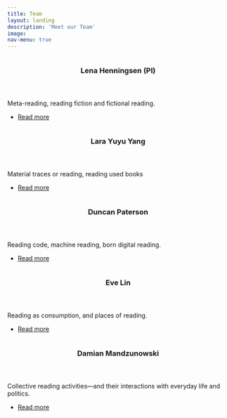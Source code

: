 ```yaml
---
title: Team
layout: landing
description: 'Meet our Team'
image:
nav-menu: true
---
```


<!-- One -->
<section id="one" class="spotlights">
	<section>
		<a href="team/lena.html" class="image">
			<img src="{% link /assets/images/LenaHenningsen.JPG %}" alt="" data-position="25% 25%" />
		</a>
		<div class="content">
			<div class="inner">
				<header class="major">
					<h3>Lena Henningsen (PI)</h3>
				</header>
				<p>Meta-reading, reading fiction and fictional reading.</p>
				<ul class="actions">
					<li><a href="team/lena.html" class="button">Read more</a></li>
				</ul>
			</div>
		</div>
	</section>
	<section>
		<a href="team/lara.html" class="image">
			<img src="{% link /assets/images/LaraYuyuYang.jpg %}" alt="" data-position="25% 25%" />
		</a>
		<div class="content">
			<div class="inner">
				<header class="major">
					<h3>Lara Yuyu Yang</h3>
				</header>
				<p>Material traces or reading, reading used books</p>
				<ul class="actions">
					<li><a href="team/lara.html" class="button">Read more</a></li>
				</ul>
			</div>
		</div>
	</section>
	<section>
		<a href="team/duncan.html" class="image">
			<img src="{% link /assets/images/Paterson.jpeg %}" alt="" data-position="top center" />
		</a>
		<div class="content">
			<div class="inner">
				<header class="major">
					<h3>Duncan Paterson</h3>
				</header>
				<p>Reading code, machine reading, born digital reading. </p>
				<ul class="actions">
					<li><a href="team/duncan.html" class="button">Read more</a></li>
				</ul>
			</div>
		</div>
	</section>
	<section>
		<a href="team/eve.html" class="image">
			<img src="{% link /assets/images/Eveprofile.jpeg %}" alt="" data-position="25% 25%" />
		</a>
		<div class="content">
			<div class="inner">
				<header class="major">
					<h3>Eve Lin</h3>
				</header>
				<p>Reading as consumption, and places of reading.</p>
				<ul class="actions">
					<li><a href="team/eve.html" class="button">Read more</a></li>
				</ul>
			</div>
		</div>
	</section>
	<section>
		<a href="team/damian.html" class="image">
			<img src="{% link /assets/images/DamianMandzunowski.jpeg %}" alt="" data-position="center center" />
		</a>
		<div class="content">
			<div class="inner">
				<header class="major">
					<h3>Damian Mandzunowski</h3>
				</header>
				<p>Collective reading activities—and their interactions with everyday life and politics.</p>
				<ul class="actions">
					<li><a href="team/damian.html" class="button">Read more</a></li>
				</ul>
			</div>
		</div>
	</section>
</section>
